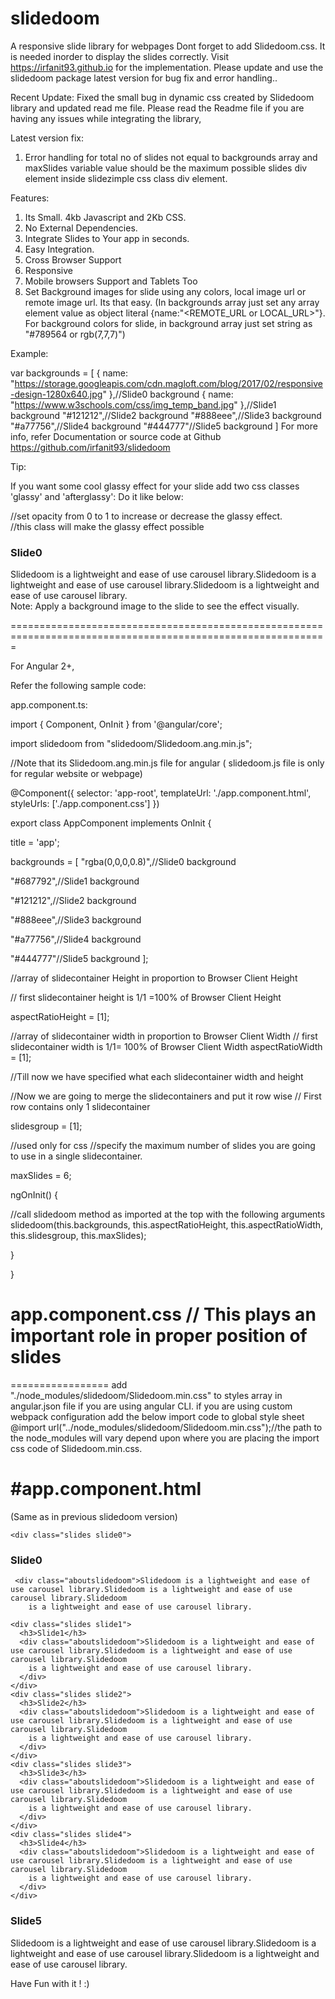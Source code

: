 # slidedoom
A responsive slide library for webpages
Dont forget to add Slidedoom.css. It is needed inorder to display the slides correctly. 
Visit https://irfanit93.github.io for the implementation. Please update and use the slidedoom package latest version  for bug fix and error handling..

Recent Update:
Fixed the small bug in dynamic css created by Slidedoom library and updated read me file. Please read the Readme file if you are having any issues while integrating the library,


Latest version fix:
1. Error handling for total no of slides not equal to backgrounds array and maxSlides variable value should be the maximum possible slides div element inside slidezimple css class div element.

Features:
1. Its Small. 4kb Javascript and 2Kb CSS.
2. No External Dependencies.
2. Integrate Slides to Your app in seconds.
3. Easy Integration.
4. Cross Browser Support
5. Responsive
6. Mobile browsers Support and Tablets Too
7. Set Background images for slide using any colors, local image url or remote image url. Its that easy. (In backgrounds array just set any array element value as object literal {name:"<REMOTE_URL or LOCAL_URL>"}. For background colors for slide, in background array just set string as "#789564 or rgb(7,7,7)")

Example:

var backgrounds = [
            { name: "https://storage.googleapis.com/cdn.magloft.com/blog/2017/02/responsive-design-1280x640.jpg" },//Slide0 background
            { name: "https://www.w3schools.com/css/img_temp_band.jpg" },//Slide1 background
            "#121212",//Slide2 background
            "#888eee",//Slide3 background
            "#a77756",//Slide4 background
            "#444777"//Slide5 background
        ]
For more info, refer Documentation or source code at Github https://github.com/irfanit93/slidedoom

Tip:

If you want some cool glassy effect for your slide add two css classes 'glassy' and 'afterglassy': Do it like below:
            <div class="slides slide0">
                <div class="glassy" style="opacity:0.7"></div>//set opacity from 0 to 1 to increase or decrease the glassy effect.
                <div class="afterglassy">//this class will make the glassy effect possible
                    <h3>Slide0</h3>
                    <div class="aboutslidedoom">Slidedoom is a lightweight and ease of use carousel library.Slidedoom is a lightweight and ease of use
                        carousel library.Slidedoom is a lightweight and ease of use carousel library.
                    </div>
                </div>
            </div>
Note: Apply a background image to the slide to see the effect visually.

=============================================================================================================

For Angular 2+,

Refer the following sample code:

app.component.ts:


import { Component, OnInit } from '@angular/core';


import slidedoom from "slidedoom/Slidedoom.ang.min.js";

 //Note that its Slidedoom.ang.min.js file for angular  ( slidedoom.js file is only for regular website or webpage)

@Component({
  selector: 'app-root',
  templateUrl: './app.component.html',
  styleUrls: ['./app.component.css']
})

export class AppComponent implements OnInit {
  
title = 'app';
  
backgrounds = [
    "rgba(0,0,0,0.8)",//Slide0 background
   
 "#687792",//Slide1 background
    
"#121212",//Slide2 background
    
"#888eee",//Slide3 background
   
 "#a77756",//Slide4 background
    
"#444777"//Slide5 background
  ];
  

  
//array of slidecontainer Height in proportion to Browser Client Height
 
 // first slidecontainer height is 1/1 =100%  of Browser Client Height
 
 aspectRatioHeight = [1];
 
 //array of slidecontainer width in proportion to Browser Client Width
  // first slidecontainer width is 1/1= 100%  of Browser Client Width
  aspectRatioWidth = [1];

  
//Till now we have specified what each slidecontainer width and height

  //Now we are going to  merge the slidecontainers and put it row wise
  // First row contains only 1 slidecontainer
 
 slidesgroup = [1];

 
 //used only for css
  //specify the maximum number of slides you are going to use in a single slidecontainer.
  
maxSlides = 6;
  
ngOnInit() {
    
//call slidedoom method as imported at the top  with the following arguments
slidedoom(this.backgrounds, this.aspectRatioHeight, this.aspectRatioWidth, this.slidesgroup, this.maxSlides);



}

}


# app.component.css // This plays an important role in proper position of slides
=================
add  "./node_modules/slidedoom/Slidedoom.min.css" to styles array in angular.json file if you are using angular CLI.
if you are using custom webpack configuration add the below import code to global style sheet
@import url("../node_modules/slidedoom/Slidedoom.min.css");//the path to the node_modules will vary depend upon where you are placing the import css code of Slidedoom.min.css.

#app.component.html
=================
(Same as in previous slidedoom version)
<div class="slidecontainer">
  
<div class="slidezimple">

    <div class="slides slide0">
   
   <h3>Slide0</h3>
 
     <div class="aboutslidedoom">Slidedoom is a lightweight and ease of use carousel library.Slidedoom is a lightweight and ease of use carousel library.Slidedoom
        is a lightweight and ease of use carousel library.
     
 </div>
  
  </div>

    <div class="slides slide1">
      <h3>Slide1</h3>
      <div class="aboutslidedoom">Slidedoom is a lightweight and ease of use carousel library.Slidedoom is a lightweight and ease of use carousel library.Slidedoom
        is a lightweight and ease of use carousel library.
      </div>
    </div>
    <div class="slides slide2">
      <h3>Slide2</h3>
      <div class="aboutslidedoom">Slidedoom is a lightweight and ease of use carousel library.Slidedoom is a lightweight and ease of use carousel library.Slidedoom
        is a lightweight and ease of use carousel library.
      </div>
    </div>
    <div class="slides slide3">
      <h3>Slide3</h3>
      <div class="aboutslidedoom">Slidedoom is a lightweight and ease of use carousel library.Slidedoom is a lightweight and ease of use carousel library.Slidedoom
        is a lightweight and ease of use carousel library.
      </div>
    </div>
    <div class="slides slide4">
      <h3>Slide4</h3>
      <div class="aboutslidedoom">Slidedoom is a lightweight and ease of use carousel library.Slidedoom is a lightweight and ease of use carousel library.Slidedoom
        is a lightweight and ease of use carousel library.
      </div>
    </div>
   
 <div class="slides slide5">
     
 <h3>Slide5</h3>
      <div class="aboutslidedoom">Slidedoom is a lightweight and ease of use carousel library.Slidedoom is a lightweight and ease of use carousel library.Slidedoom
        is a lightweight and ease of use carousel library.
      
</div>
   
 </div>
  
</div>

</div>

<router-outlet></router-outlet>
Have Fun with it ! :)
